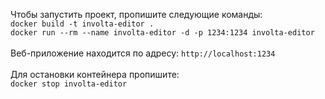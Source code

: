 Чтобы запустить проект, пропишите следующие команды: <br />
`docker build -t involta-editor .`<br />
`docker run --rm --name involta-editor -d -p 1234:1234 involta-editor`<br />
<br />
Веб-приложение находится по адресу: `http://localhost:1234`<br />
<br />
Для остановки контейнера пропишите: <br />
`docker stop involta-editor`
